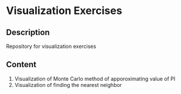 # Visualization Exercises

## Description
Repository for visualization exercises

## Content
1. Visualization of Monte Carlo method of apporoximating value of PI
2. Visualization of finding the nearest neighbor
